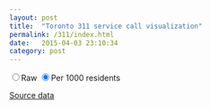 ```yaml
---
layout: post
title:  "Toronto 311 service call visualization"
permalink: /311/index.html
date:   2015-04-03 23:10:34
category: post
---
```


<link rel="stylesheet" href="/posts/cot311/css/leaflet.css" />
<link rel="stylesheet" href="/posts/cot311/css/metricsgraphics.css" />
<link rel="stylesheet" href="/posts/cot311/css/style.css" />


<div id="mapHeader">
  <div id="colorLegend" class="legend"></div>
  <div id="scaleButtons">
    <form>
      <label><input id="normalization" type="radio" name="normalization" value="raw">Raw</input></label>
      <label><input id="normalization" type="radio" name="normalization" value="per" checked>Per 1000 residents</input></label>
    </form>
  </div>
</div>
<div id="map-container">
  <div id="map"></div>
  <div id="types"></div>
</div>
<div id="timeSeries"></div>

[Source data](http://www1.toronto.ca/wps/portal/contentonly?vgnextoid=3cdebe037654f210VgnVCM1000003dd60f89RCRD&vgnextchannel=1a66e03bb8d1e310VgnVCM10000071d60f89RCRD)

<script src="/posts/cot311/js/libs/d3.v3.min.js"></script>
<script src="/posts/cot311/js/libs/topojson.v1.min.js"></script>
<script src="/posts/cot311/js/libs/queue.v1.min.js"></script>
<script src="/posts/cot311/js/libs/leaflet.js"></script>
<script src="/posts/cot311/js/libs/d3.tip.v0.6.3.js"></script>
<script src="/posts/cot311/js/libs/metricsgraphics.min.js"></script>
<script src="/posts/cot311/js/libs/colorlegend.js"></script>

<script src="/posts/cot311/js/script.js" type="text/javascript"></script>

